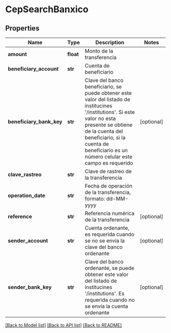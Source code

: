 # CepSearchBanxico

## Properties
Name | Type | Description | Notes
------------ | ------------- | ------------- | -------------
**amount** | **float** | Monto de la transferencia | 
**beneficiary_account** | **str** | Cuenta de beneficiario | 
**beneficiary_bank_key** | **str** | Clave del banco beneficiario, se puede obtener este valor del listado de institucines &#x27;/institutions&#x27;. Si este valor no esta presente se obtiene de la cuenta del beneficiario, si la cuenta de beneficiario es un número celular este campo es requerido | [optional] 
**clave_rastreo** | **str** | Clave de rastreo de la transferencia | 
**operation_date** | **str** | Fecha de operación de la transferencia, formato: dd-MM-yyyy | 
**reference** | **str** | Referencia numérica de la transferencia | [optional] 
**sender_account** | **str** | Cuenta ordenante, es requerida cuando se no se envía la clave del banco ordenante  | [optional] 
**sender_bank_key** | **str** | Clave del banco ordenante, se puede obtener este valor del listado de institucines &#x27;/institutions&#x27;. Es requerida cuando no se envía la cuenta ordenante | [optional] 

[[Back to Model list]](../README.md#documentation-for-models) [[Back to API list]](../README.md#documentation-for-api-endpoints) [[Back to README]](../README.md)


